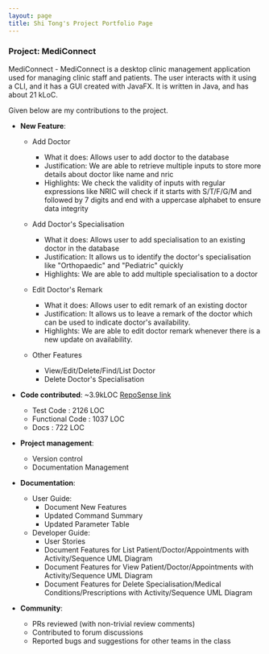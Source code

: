 ```yaml
---
layout: page
title: Shi Tong's Project Portfolio Page
---
```


### Project: MediConnect

MediConnect - MediConnect is a desktop clinic management application used for managing clinic staff and patients. The user interacts with it using a CLI, and it has a GUI created with JavaFX. It is written in Java, and has about 21 kLoC.

Given below are my contributions to the project.


* **New Feature**: 
  * Add Doctor 
    * What it does: Allows user to add doctor to the database
    * Justification: We are able to retrieve multiple inputs to store more details about doctor like name and nric  
    * Highlights: We check the validity of inputs with regular expressions like NRIC will check if it starts with S/T/F/G/M and followed by 7 digits and end with a uppercase alphabet to ensure data integrity

  * Add Doctor's Specialisation
    * What it does: Allows user to add specialisation to an existing doctor in the database 
    * Justification: It allows us to identify the doctor's specialisation like "Orthopaedic" and "Pediatric" quickly  
    * Highlights: We are able to add multiple specialisation to a doctor 

  * Edit Doctor's Remark
    * What it does: Allows user to edit remark of an existing doctor
    * Justification: It allows us to leave a remark of the doctor which can be used to indicate doctor's availability.
    * Highlights: We are able to edit doctor remark whenever there is a new update on availability.
    
  * Other Features
    * View/Edit/Delete/Find/List Doctor
    * Delete Doctor's Specialisation

* **Code contributed**:  ~3.9kLOC [RepoSense link](https://nus-cs2103-ay2324s1.github.io/tp-dashboard/?search=&sort=groupTitle&sortWithin=title&timeframe=commit&mergegroup=&groupSelect=groupByRepos&breakdown=true&checkedFileTypes=docs~functional-code~test-code&since=2023-09-22&tabOpen=true&tabType=authorship&tabAuthor=kimshitong&tabRepo=AY2324S1-CS2103T-T08-1%2Ftp%5Bmaster%5D&authorshipIsMergeGroup=false&authorshipFileTypes=docs~functional-code~test-code&authorshipIsBinaryFileTypeChecked=false&authorshipIsIgnoredFilesChecked=false%23%2F)
  *  Test Code : 2126 LOC
  *  Functional Code : 1037 LOC
  *  Docs : 722 LOC

* **Project management**:
  * Version control 
  * Documentation Management

* **Documentation**:
  * User Guide:
    * Document New Features 
    * Updated Command Summary
    * Updated Parameter Table 
  * Developer Guide:
    * User Stories
    * Document Features for List Patient/Doctor/Appointments with Activity/Sequence UML Diagram
    * Document Features for View Patient/Doctor/Appointments with Activity/Sequence UML Diagram
    * Document Features for Delete Specialisation/Medical Conditions/Prescriptions with Activity/Sequence UML Diagram

* **Community**:
  * PRs reviewed (with non-trivial review comments)
  * Contributed to forum discussions
  * Reported bugs and suggestions for other teams in the class
